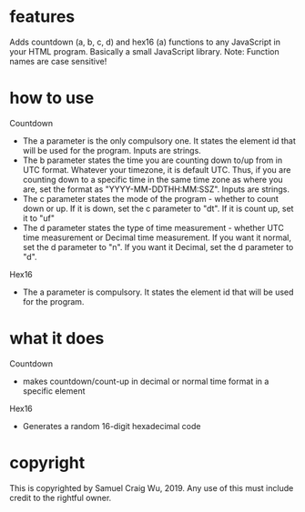 # features
Adds countdown (a, b, c, d) and hex16 (a) functions to any JavaScript in your HTML program. Basically a small JavaScript library. Note: Function names are case sensitive!
# how to use
Countdown
- The a parameter is the only compulsory one. It states the element id that will be used for the program. Inputs are strings.
- The b parameter states the time you are counting down to/up from in UTC format. Whatever your timezone, it is default UTC. Thus, if you are counting down to a specific time in the same time zone as where you are, set the format as "YYYY-MM-DDTHH:MM:SSZ". Inputs are strings.
- The c parameter states the mode of the program - whether to count down or up. If it is down, set the c parameter to "dt". If it is count up, set it to "uf"
- The d parameter states the type of time measurement - whether UTC time measurement or Decimal time measurement. If you want it normal, set the d parameter to "n". If you want it Decimal, set the d parameter to "d".

Hex16
- The a parameter is compulsory. It states the element id that will be used for the program.
# what it does
Countdown
- makes countdown/count-up in decimal or normal time format in a specific element

Hex16
- Generates a random 16-digit hexadecimal code
# copyright
This is copyrighted by Samuel Craig Wu, 2019. Any use of this must include credit to the rightful owner.
